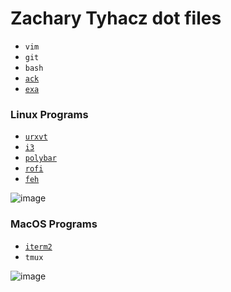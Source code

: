 # Zachary Tyhacz dot files

- `vim`
- `git`
- `bash`
- [`ack`](https://beyondgrep.com/)
- [`exa`](https://the.exa.website/)

### Linux Programs
- [`urxvt`](https://linux.die.net/man/1/urxvt)
- [`i3`](https://i3wm.org/)
- [`polybar`](https://polybar.github.io/)
- [`rofi`](https://github.com/davatorium/rofi)
- [`feh`](https://feh.finalrewind.org/)

![image](https://user-images.githubusercontent.com/38140593/154784476-180db037-2bfe-4cee-bd9d-ac25435050d2.png)


### MacOS Programs
- [`iterm2`](https://iterm2.com/)
- `tmux`

![image](https://user-images.githubusercontent.com/38140593/154776234-c2647cf7-e468-4783-9c79-e00c2f76bae7.png)
